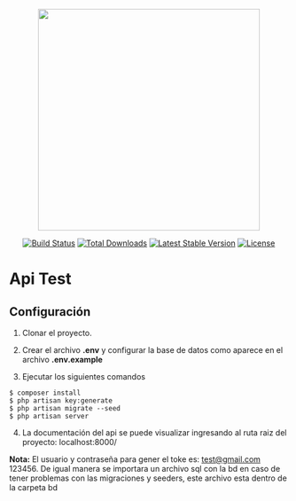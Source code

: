 <p align="center"><a href="https://laravel.com" target="_blank"><img src="https://raw.githubusercontent.com/laravel/art/master/logo-lockup/5%20SVG/2%20CMYK/1%20Full%20Color/laravel-logolockup-cmyk-red.svg" width="400"></a></p>

<p align="center">
<a href="https://travis-ci.org/laravel/framework"><img src="https://travis-ci.org/laravel/framework.svg" alt="Build Status"></a>
<a href="https://packagist.org/packages/laravel/framework"><img src="https://img.shields.io/packagist/dt/laravel/framework" alt="Total Downloads"></a>
<a href="https://packagist.org/packages/laravel/framework"><img src="https://img.shields.io/packagist/v/laravel/framework" alt="Latest Stable Version"></a>
<a href="https://packagist.org/packages/laravel/framework"><img src="https://img.shields.io/packagist/l/laravel/framework" alt="License"></a>
</p>

# Api Test

## Configuración

1. Clonar el proyecto.

2. Crear el archivo **.env** y configurar la base de datos como aparece en el archivo **.env.example** 

3. Ejecutar los siguientes comandos
```
$ composer install
$ php artisan key:generate
$ php artisan migrate --seed
$ php artisan server 
```
4. La documentación del api se puede visualizar ingresando al ruta raiz del proyecto: localhost:8000/

**Nota:** El usuario y contraseña para gener el toke es: test@gmail.com 123456. De igual manera se importara un archivo sql con la bd en caso de tener problemas con las migraciones y seeders, este archivo esta dentro de la carpeta bd